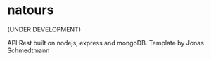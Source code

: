 # natours

(UNDER DEVELOPMENT)

API Rest built on nodejs, express and mongoDB.
Template by Jonas Schmedtmann
